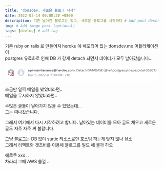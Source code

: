 ```yaml
---
title: 'donsdev, 새로운 블로그 시작'
date: 2022-02-14 00:00:20 +0800
description: 기존 날아간 블로그는 잊고, 새로운 블로그를 시작하다 # Add post description (optional)
img: # Add image post (optional)
tags: [devlog] # add tag
---
```


기존 ruby on rails 로 만들어져 heroku 에 배포되어 있는 donsdev.me 어플리케이션이  
postgres 유료화로 인해 DB 가 강제 detach 되면서 데이터가 모두 날아갔습니다...

![DETACH 청천벽력](./detach.png)

조금만 일찍 메일을 봤었더라면..  
메일을 무시하지 않았더라면..

수많은 글들이 날아가지 않을 수 있었는데...  
그는 떠나갔습니다.

그래서 여기에서 다시 시작하려고 합니다.
남아있는 데이터를 모아 글도 채우고 새로운 글도 자주 자주 써 볼랍니다. 
 
그냥 블로그는 DB 없이 static 리소스로만 호스팅 하는게 맞지 않나 싶소  
그래서 리액트와 갯츠비를 이용해 블로그를 빌드 해 볼까 하오 

헤로쿠 xxx ..  
차라리 그때 AWS 쓸껄 ..